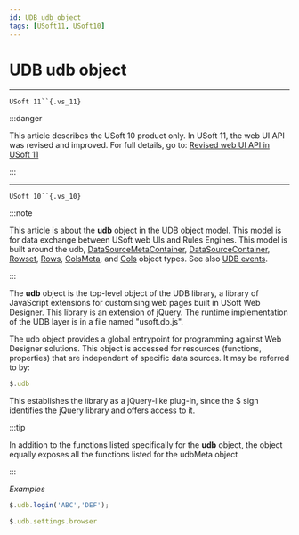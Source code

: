 ```yaml
---
id: UDB_udb_object
tags: [USoft11, USoft10]
---
```

# UDB udb object



----

`USoft 11``{.vs_11}`


:::danger

This article describes the USoft 10 product only.
In USoft 11, the web UI API was revised and improved. For full details, go to:
[Revised web UI API in USoft 11](/Web_and_app_UIs/UDB_udb/Revised_web_UI_API_in_USoft_11.md)

:::

----

`USoft 10``{.vs_10}`


:::note

This article is about the **udb** object in the UDB object model. This model is for data exchange between USoft web UIs and Rules Engines.
This model is built around the udb, [DataSourceMetaContainer](/Web_and_app_UIs/UDB_DataSourceMetaContainer), [DataSourceContainer](/Web_and_app_UIs/UDB_DataSourceContainer), [Rowset](/Web_and_app_UIs/UDB_Rowset), [Rows](/Web_and_app_UIs/UDB_Rows), [ColsMeta](/Web_and_app_UIs/UDB_ColsMeta), and [Cols](/Web_and_app_UIs/UDB_Cols) object types. See also [UDB events](/Web_and_app_UIs/UDB_Events).

:::

The **udb** object is the top-level object of the UDB library, a library of JavaScript extensions for customising web pages built in USoft Web Designer. This library is an extension of jQuery. The runtime implementation of the UDB layer is in a file named "usoft.db.js".

The udb object provides a global entrypoint for programming against Web Designer solutions. This object is accessed for resources (functions, properties) that are independent of specific data sources. It may be referred to by:

```js
$.udb
```

This establishes the library as a jQuery-like plug-in, since the $ sign identifies the jQuery library and offers access to it.


:::tip

In addition to the functions listed specifically for the **udb** object, the object equally exposes all the functions listed for the udbMeta object

:::

*Examples*

```js
$.udb.login('ABC','DEF');
```

```js
$.udb.settings.browser
```
